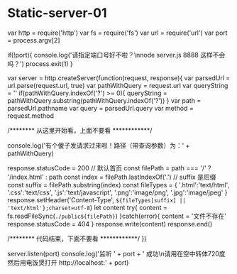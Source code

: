 # Static-server-01
var http = require('http')
var fs = require('fs')
var url = require('url')
var port = process.argv[2]

if(!port){
  console.log('请指定端口号好不啦？\nnode server.js 8888 这样不会吗？')
  process.exit(1)
}

var server = http.createServer(function(request, response){
  var parsedUrl = url.parse(request.url, true)
  var pathWithQuery = request.url 
  var queryString = ''
  if(pathWithQuery.indexOf('?') >= 0){ queryString = pathWithQuery.substring(pathWithQuery.indexOf('?')) }
  var path = parsedUrl.pathname
  var query = parsedUrl.query
  var method = request.method

  /******** 从这里开始看，上面不要看 ************/

  console.log('有个傻子发请求过来啦！路径（带查询参数）为：' + pathWithQuery)

  response.statusCode = 200
  // 默认首页
  const filePath = path === '/' ? '/index.html' : path
  const index = filePath.lastIndexOf('.')
  // suffix 是后缀
  const suffix = filePath.substring(index)
  const fileTypes = {
    '.html':'text/html',
    '.css':'text/css',
    '.js':'text/javascript',
    '.png':'image/png',
    '.jpg':'image/jpeg'
  }
  response.setHeader('Content-Type', 
    `${fileTypes[suffix] || 'text/html'};charset=utf-8`)
  let content 
  try{
    content = fs.readFileSync(`./public${filePath}`)
  }catch(error){
    content = '文件不存在'
    response.statusCode = 404
  }
  response.write(content)
  response.end()

  /******** 代码结束，下面不要看 ************/
})

server.listen(port)
console.log('监听 ' + port + ' 成功\n请用在空中转体720度然后用电饭煲打开 http://localhost:' + port)
